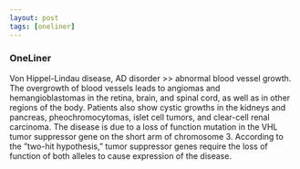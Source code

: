 ```yaml
---
layout: post
tags: [oneliner]
---
```



### OneLiner

Von Hippel-Lindau disease, AD disorder >> abnormal blood vessel growth. The overgrowth of blood vessels leads to angiomas and hemangioblastomas in the retina, brain, and spinal cord, as well as in other regions of the body. Patients also show cystic growths in the kidneys and pancreas, pheochromocytomas, islet cell tumors, and clear-cell renal carcinoma. The disease is due to a loss of function mutation in the VHL tumor suppressor gene on the short arm of chromosome 3. According to the ”two-hit hypothesis,” tumor suppressor genes require the loss of function of both alleles to cause expression of the disease.
